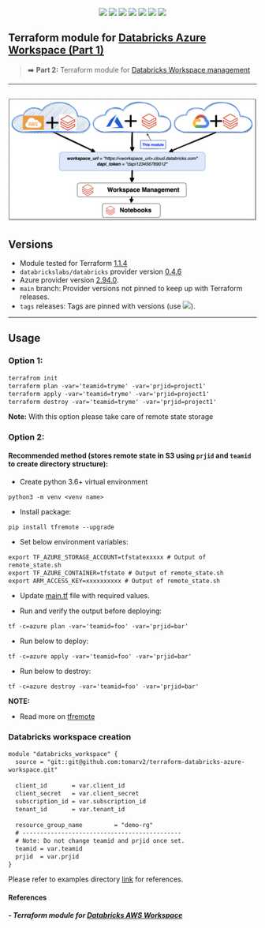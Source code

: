 <p align="center">
    <a href="https://github.com/tomarv2/terraform-databricks-azure-workspace/actions/workflows/pre-commit.yml" alt="Pre Commit">
        <img src="https://github.com/tomarv2/terraform-databricks-azure-workspace/actions/workflows/pre-commit.yml/badge.svg?branch=main" /></a>
    <a href="https://www.apache.org/licenses/LICENSE-2.0" alt="license">
        <img src="https://img.shields.io/github/license/tomarv2/terraform-databricks-azure-workspace" /></a>
    <a href="https://github.com/tomarv2/terraform-databricks-azure-workspace/tags" alt="GitHub tag">
        <img src="https://img.shields.io/github/v/tag/tomarv2/terraform-databricks-azure-workspace" /></a>
    <a href="https://github.com/tomarv2/terraform-databricks-azure-workspace/pulse" alt="Activity">
        <img src="https://img.shields.io/github/commit-activity/m/tomarv2/terraform-databricks-azure-workspace" /></a>
    <a href="https://stackoverflow.com/users/6679867/tomarv2" alt="Stack Exchange reputation">
        <img src="https://img.shields.io/stackexchange/stackoverflow/r/6679867"></a>
    <a href="https://discord.gg/XH975bzN" alt="chat on Discord">
        <img src="https://img.shields.io/discord/813961944443912223?logo=discord"></a>
    <a href="https://twitter.com/intent/follow?screen_name=varuntomar2019" alt="follow on Twitter">
        <img src="https://img.shields.io/twitter/follow/varuntomar2019?style=social&logo=twitter"></a>
</p>

## Terraform module for [Databricks Azure Workspace (Part 1)](https://registry.terraform.io/providers/databrickslabs/databricks/latest/docs/guides/azure-workspace)

> :arrow_right:️ **Part 2:** Terraform module for [Databricks Workspace management](https://github.com/tomarv2/terraform-databricks-workspace-management)

---

![Databricks deployment](https://github.com/tomarv2/terraform-databricks-azure-workspace/raw/main/docs/images/databricks_deployment.png)
---

## Versions

- Module tested for Terraform [1.1.4](https://www.terraform.io/downloads)
- `databrickslabs/databricks` provider version [0.4.6](https://registry.terraform.io/providers/databrickslabs/databricks/latest)
- Azure provider version [2.94.0](https://registry.terraform.io/providers/hashicorp/azurerm/latest).
- `main` branch: Provider versions not pinned to keep up with Terraform releases.
- `tags` releases: Tags are pinned with versions (use <a href="https://github.com/tomarv2/terraform-databricks-azure-workspace/tags" alt="GitHub tag">
        <img src="https://img.shields.io/github/v/tag/tomarv2/terraform-databricks-azure-workspace" /></a>).

---
## Usage

### Option 1:

```
terrafrom init
terraform plan -var='teamid=tryme' -var='prjid=project1'
terraform apply -var='teamid=tryme' -var='prjid=project1'
terraform destroy -var='teamid=tryme' -var='prjid=project1'
```
**Note:** With this option please take care of remote state storage

### Option 2:

#### Recommended method (stores remote state in S3 using `prjid` and `teamid` to create directory structure):

- Create python 3.6+ virtual environment
```
python3 -m venv <venv name>
```

- Install package:
```
pip install tfremote --upgrade
```

- Set below environment variables:
```
export TF_AZURE_STORAGE_ACCOUNT=tfstatexxxxx # Output of remote_state.sh
export TF_AZURE_CONTAINER=tfstate # Output of remote_state.sh
export ARM_ACCESS_KEY=xxxxxxxxxx # Output of remote_state.sh
```

- Update [main.tf](examples/azure_databricks_with_virtual_network/main.tf) file with required values.

- Run and verify the output before deploying:
```
tf -c=azure plan -var='teamid=foo' -var='prjid=bar'
```

- Run below to deploy:
```
tf -c=azure apply -var='teamid=foo' -var='prjid=bar'
```

- Run below to destroy:
```
tf -c=azure destroy -var='teamid=foo' -var='prjid=bar'
```

**NOTE:**

- Read more on [tfremote](https://github.com/tomarv2/tfremote)

### Databricks workspace creation
```
module "databricks_workspace" {
  source = "git::git@github.com:tomarv2/terraform-databricks-azure-workspace.git"

  client_id       = var.client_id
  client_secret   = var.client_secret
  subscription_id = var.subscription_id
  tenant_id       = var.tenant_id

  resource_group_name         = "demo-rg"
  # ---------------------------------------------
  # Note: Do not change teamid and prjid once set.
  teamid = var.teamid
  prjid  = var.prjid
}
```

Please refer to examples directory [link](examples) for references.


#### References

##### - Terraform module for [Databricks AWS Workspace](https://github.com/tomarv2/terraform-databricks-aws-workspace)
